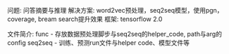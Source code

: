 
问题: 
    问答摘要与推理
解决方案:
    word2vec预处理，seq2seq模型，使用pgn，coverage, bream search提升效果
框架:
    tensorflow 2.0

文件简介:
    func -
        存放数据预处理脚步与seq2seq的helper_code, path与arg的config
    seq2seq -
        训练、预测run文件与helper code、模型文件等

